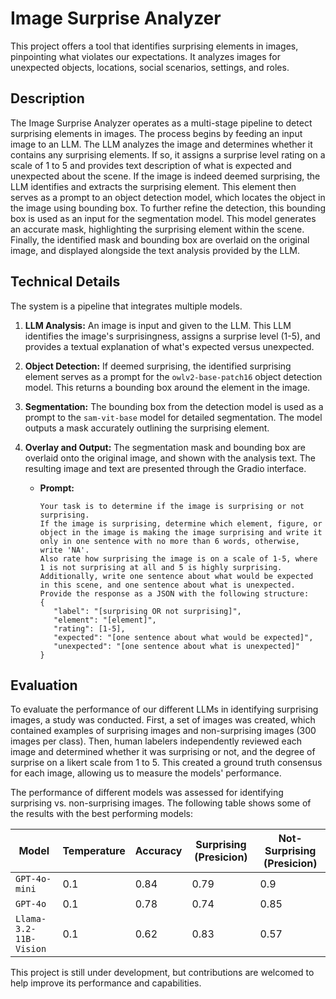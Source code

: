 # Image Surprise Analyzer

This project offers a tool that identifies surprising elements in images, pinpointing what violates our expectations. It analyzes images for unexpected objects, locations, social scenarios, settings, and roles.


## Description

The Image Surprise Analyzer operates as a multi-stage pipeline to detect surprising elements in images. The process begins by feeding an input image to an LLM. The LLM analyzes the image and determines whether it contains any surprising elements. If so, it assigns a surprise level rating on a scale of 1 to 5 and provides text description of what is expected and unexpected about the scene. If the image is indeed deemed surprising, the LLM identifies and extracts the surprising element. This element then serves as a prompt to an object detection model, which locates the object in the image using bounding box. To further refine the detection, this bounding box is used as an input for the segmentation model. This model generates an accurate mask, highlighting the surprising element within the scene. Finally, the identified mask and bounding box are overlaid on the original image, and displayed alongside the text analysis provided by the LLM. 

## Technical Details

The system is a pipeline that integrates multiple models.
1. **LLM Analysis:** An image is input and given to the LLM. This LLM identifies the image's surprisingness, assigns a surprise level (1-5), and provides a textual explanation of what's expected versus unexpected.
2. **Object Detection:** If deemed surprising, the identified surprising element serves as a prompt for the `owlv2-base-patch16` object detection model. This returns a bounding box around the element in the image.
3. **Segmentation:** The bounding box from the detection model is used as a prompt to the `sam-vit-base` model for detailed segmentation. The model outputs a mask accurately outlining the surprising element.
4. **Overlay and Output:** The segmentation mask and bounding box are overlaid onto the original image, and shown with the analysis text. The resulting image and text are presented through the Gradio interface.

    *   **Prompt:**
        ```
        Your task is to determine if the image is surprising or not surprising.
        If the image is surprising, determine which element, figure, or object in the image is making the image surprising and write it only in one sentence with no more than 6 words, otherwise, write 'NA'.
        Also rate how surprising the image is on a scale of 1-5, where 1 is not surprising at all and 5 is highly surprising.
        Additionally, write one sentence about what would be expected in this scene, and one sentence about what is unexpected.
        Provide the response as a JSON with the following structure:
        {
           "label": "[surprising OR not surprising]",
           "element": "[element]",
           "rating": [1-5],
           "expected": "[one sentence about what would be expected]",
           "unexpected": "[one sentence about what is unexpected]"
        }
        ```
        
## Evaluation

To evaluate the performance of our different LLMs in identifying surprising images, a study was conducted. First, a set of images was created, which contained examples of surprising images and non-surprising images (300 images per class). Then, human labelers independently reviewed each image and determined whether it was surprising or not, and the degree of surprise on a likert scale from 1 to 5. This created a ground truth consensus for each image, allowing us to measure the models' performance.

The performance of different models was assessed for identifying surprising vs. non-surprising images. The following table shows some of the results with the best performing models:

| Model                                                 | Temperature | Accuracy | Surprising (Presicion) | Not-Surprising (Presicion) |
|-------------------------------------------------------|----------|----------|------------|----------------|
| `GPT-4o-mini`                            | 0.1      | 0.84     | 0.79       | 0.9            |
| `GPT-4o`                                  | 0.1      | 0.78 | 0.74       | 0.85           |
| `Llama-3.2-11B-Vision`                           | 0.1      | 0.62     | 0.83       | 0.57           |

This project is still under development, but contributions are welcomed to help improve its performance and capabilities.
